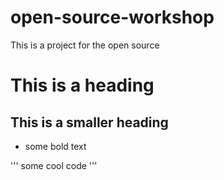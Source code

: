 # open-source-workshop

This is a project for the open source

# This is a heading
## This is a smaller heading

* some bold text

'''
some cool code
'''
